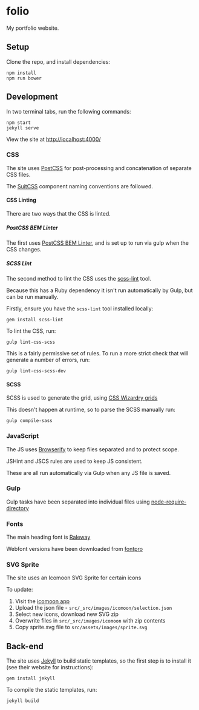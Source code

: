 # folio

My portfolio website.


## Setup

Clone the repo, and install dependencies:

```
npm install
npm run bower
```


## Development

In two terminal tabs, run the following commands:

```
npm start
jekyll serve
```

View the site at [http://localhost:4000/](http://localhost:4000/)


### CSS

The site uses [PostCSS](https://github.com/postcss/postcss) for post-processing and concatenation of separate CSS files.

The [SuitCSS](https://suitcss.github.io/) component naming conventions are followed.


#### CSS Linting

There are two ways that the CSS is linted.

##### PostCSS BEM Linter

The first uses [PostCSS BEM Linter](https://github.com/necolas/postcss-bem-linter), and is set up to run via gulp when the CSS changes.


##### SCSS Lint

The second method to lint the CSS uses the [scss-lint](https://github.com/brigade/scss-lint) tool.

Because this has a Ruby dependency it isn't run automatically by Gulp, but can be run manually.

Firstly, ensure you have the `scss-lint` tool installed locally:

```
gem install scss-lint
```

To lint the CSS, run:

```
gulp lint-css-scss
```

This is a fairly permissive set of rules. To run a more strict check that will generate a number of errors, run:

```
gulp lint-css-scss-dev
```


#### SCSS

SCSS is used to generate the grid, using [CSS Wizardry grids](http://csswizardry.com/csswizardry-grids/)

This doesn't happen at runtime, so to parse the SCSS manually run:

```
gulp compile-sass
```


### JavaScript

The JS uses [Browserify](http://browserify.org/) to keep files separated and to protect scope.

JSHint and JSCS rules are used to keep JS consistent.

These are all run automatically via Gulp when any JS file is saved.


### Gulp

Gulp tasks have been separated into individual files using [node-require-directory](https://github.com/troygoode/node-require-directory)


### Fonts

The main heading font is [Raleway](https://www.theleagueofmoveabletype.com/raleway)

Webfont versions have been downloaded from [fontpro](http://fontpro.com/raleway-font-16024)


### SVG Sprite

The site uses an Icomoon SVG Sprite for certain icons

To update:

1. Visit the [icomoon app](https://icomoon.io/)
2. Upload the json file - `src/_src/images/icomoon/selection.json`
3. Select new icons, download new SVG zip
4. Overwrite files in `src/_src/images/icomoon` with zip contents
5. Copy sprite.svg file to `src/assets/images/sprite.svg`


## Back-end

The site uses [Jekyll](http://jekyllrb.com/) to build static templates, so the first step is to install it (see their website for instructions):

```
gem install jekyll
```

To compile the static templates, run:

```
jekyll build
```

